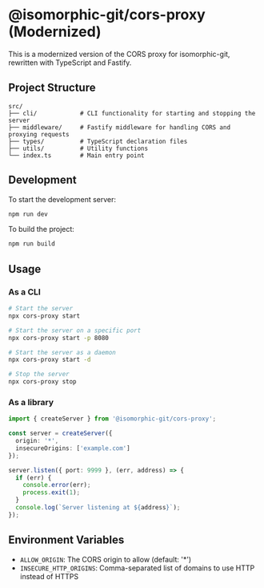 # @isomorphic-git/cors-proxy (Modernized)

This is a modernized version of the CORS proxy for isomorphic-git, rewritten with TypeScript and Fastify.

## Project Structure

```
src/
├── cli/            # CLI functionality for starting and stopping the server
├── middleware/     # Fastify middleware for handling CORS and proxying requests
├── types/          # TypeScript declaration files
├── utils/          # Utility functions
└── index.ts        # Main entry point
```

## Development

To start the development server:

```bash
npm run dev
```

To build the project:

```bash
npm run build
```

## Usage

### As a CLI

```bash
# Start the server
npx cors-proxy start

# Start the server on a specific port
npx cors-proxy start -p 8080

# Start the server as a daemon
npx cors-proxy start -d

# Stop the server
npx cors-proxy stop
```

### As a library

```typescript
import { createServer } from '@isomorphic-git/cors-proxy';

const server = createServer({
  origin: '*',
  insecureOrigins: ['example.com']
});

server.listen({ port: 9999 }, (err, address) => {
  if (err) {
    console.error(err);
    process.exit(1);
  }
  console.log(`Server listening at ${address}`);
});
```

## Environment Variables

- `ALLOW_ORIGIN`: The CORS origin to allow (default: '*')
- `INSECURE_HTTP_ORIGINS`: Comma-separated list of domains to use HTTP instead of HTTPS 